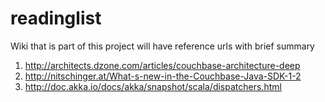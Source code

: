 readinglist
===========

Wiki that is part of this project will have reference urls  with brief summary

1. http://architects.dzone.com/articles/couchbase-architecture-deep
2. http://nitschinger.at/What-s-new-in-the-Couchbase-Java-SDK-1-2
3. http://doc.akka.io/docs/akka/snapshot/scala/dispatchers.html


